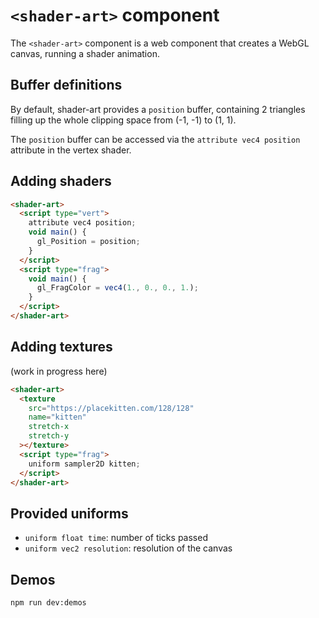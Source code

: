 # `<shader-art>` component

The `<shader-art>` component is a web component that creates a WebGL canvas, running a shader animation.

## Buffer definitions

By default, shader-art provides a `position` buffer, containing 2 triangles filling up the whole clipping space from (-1, -1) to (1, 1).

The `position` buffer can be accessed via the `attribute vec4 position` attribute in the vertex shader.

## Adding shaders

```html
<shader-art>
  <script type="vert">
    attribute vec4 position;
    void main() {
      gl_Position = position;
    }
  </script>
  <script type="frag">
    void main() {
      gl_FragColor = vec4(1., 0., 0., 1.);
    }
  </script>
</shader-art>
```

## Adding textures

(work in progress here)

```html
<shader-art>
  <texture
    src="https://placekitten.com/128/128"
    name="kitten"
    stretch-x
    stretch-y
  ></texture>
  <script type="frag">
    uniform sampler2D kitten;
  </script>
</shader-art>
```

## Provided uniforms

- `uniform float time`: number of ticks passed
- `uniform vec2 resolution`: resolution of the canvas

## Demos

`npm run dev:demos`
